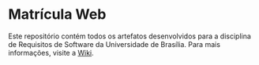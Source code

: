 # Matrícula Web
Este repositório contém todos os artefatos desenvolvidos para a disciplina de Requisitos de Software da Universidade de Brasília. Para mais informações, visite a [Wiki](https://github.com/Requisitos-Grupo1/MatriculaWeb/wiki).
